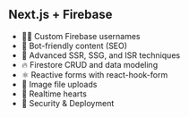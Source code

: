 ## Next.js + Firebase

-   👨‍🎤 Custom Firebase usernames
-   📰 Bot-friendly content (SEO)
-   🦾 Advanced SSR, SSG, and ISR techniques
-   🔥 Firestore CRUD and data modeling
-   ⚛️ Reactive forms with react-hook-form
-   📂 Image file uploads
-   💞 Realtime hearts
-   🚀 Security & Deployment
